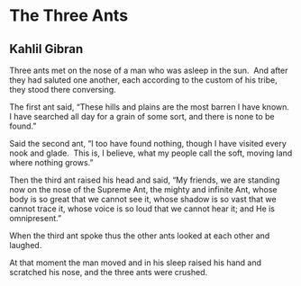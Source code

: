# The Three Ants
## Kahlil Gibran
Three ants met on the nose of a man who was asleep in the sun.  And
after they had saluted one another, each according to the custom
of his tribe, they stood there conversing.

The first ant said, “These hills and plains are the most barren I
have known.  I have searched all day for a grain of some sort, and
there is none to be found.”

Said the second ant, “I too have found nothing, though I have
visited every nook and glade.  This is, I believe, what my people
call the soft, moving land where nothing grows.”

Then the third ant raised his head and said, “My friends, we are
standing now on the nose of the Supreme Ant, the mighty and infinite
Ant, whose body is so great that we cannot see it, whose shadow
is so vast that we cannot trace it, whose voice is so loud that we
cannot hear it; and He is omnipresent.”

When the third ant spoke thus the other ants looked at each other
and laughed.

At that moment the man moved and in his sleep raised his hand and
scratched his nose, and the three ants were crushed.